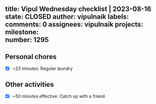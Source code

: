 title:	Vipul Wednesday checklist | 2023-08-16
state:	CLOSED
author:	vipulnaik
labels:	
comments:	0
assignees:	vipulnaik
projects:	
milestone:	
number:	1295
--
## Personal chores

- [x] ~23 minutes: Regular laundry

## Other activities

- [x] ~50 minutes effective: Catch up with a friend
